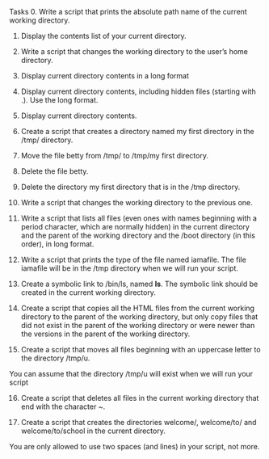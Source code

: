 Tasks
0. Write a script that prints the absolute path name of the current working directory.

1. Display the contents list of your current directory.

2. Write a script that changes the working directory to the user’s home directory.

3. Display current directory contents in a long format

4. Display current directory contents, including hidden files (starting with .). Use the long format.

5. Display current directory contents.

6. Create a script that creates a directory named my first directory in the /tmp/ directory.

7. Move the file betty from /tmp/ to /tmp/my first directory.

8. Delete the file betty.

9. Delete the directory my first directory that is in the /tmp directory.

10. Write a script that changes the working directory to the previous one.

11. Write a script that lists all files (even ones with names beginning with a period character, which are normally hidden) in the current directory and the parent of the working directory and the /boot directory (in this order), in long format.

12. Write a script that prints the type of the file named iamafile. The file iamafile will be in the /tmp directory when we will run your script.

13. Create a symbolic link to /bin/ls, named __ls__. The symbolic link should be created in the current working directory.

14. Create a script that copies all the HTML files from the current working directory to the parent of the working directory, but only copy files that did not exist in the parent of the working directory or were newer than the versions in the parent of the working directory.

15. Create a script that moves all files beginning with an uppercase letter to the directory /tmp/u.

You can assume that the directory /tmp/u will exist when we will run your script

16. Create a script that deletes all files in the current working directory that end with the character ~.

17. Create a script that creates the directories welcome/, welcome/to/ and welcome/to/school in the current directory.

You are only allowed to use two spaces (and lines) in your script, not more.
